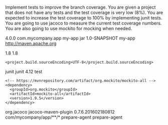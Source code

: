 Implement tests to improve the branch coverage. You are given a project that does not have any tests and the test coverage is very low (8%). You are expected to increase the test coverage to 100% by implementing junit tests. You are going to use jacoco to measure the current test coverage numbers. You are also going to use mockito for mocking when needed.

<project xmlns="http://maven.apache.org/POM/4.0.0" xmlns:xsi="http://www.w3.org/2001/XMLSchema-instance"
  xsi:schemaLocation="http://maven.apache.org/POM/4.0.0 http://maven.apache.org/maven-v4_0_0.xsd">
  <modelVersion>4.0.0</modelVersion>
  <groupId>com.mycompany.app</groupId>
  <artifactId>my-app</artifactId>
  <packaging>jar</packaging>
  <version>1.0-SNAPSHOT</version>
  <name>my-app</name>
  <url>http://maven.apache.org</url>

  <properties>
    <maven.compiler.source>1.8</maven.compiler.source>
    <maven.compiler.target>1.8</maven.compiler.target>

    <project.build.sourceEncoding>UTF-8</project.build.sourceEncoding>
  </properties>

  <dependencies>
    <dependency>
      <groupId>junit</groupId>
      <artifactId>junit</artifactId>
      <version>4.12</version>
      <scope>test</scope>
    </dependency>

    <!-- https://mvnrepository.com/artifact/org.mockito/mockito-all -->
    <dependency>
      <groupId>org.mockito</groupId>
      <artifactId>mockito-all</artifactId>
      <version>1.9.5</version>
    </dependency>

  </dependencies>

  <build>
    <plugins>   
      <plugin>
        <groupId>org.jacoco</groupId>
        <artifactId>jacoco-maven-plugin</artifactId>
        <version>0.7.6.201602180812</version>
        <configuration>
            <excludes>
              <exclude>com/mycompany/app/**/*</exclude>
            </excludes>
        </configuration>
        <executions>
            <execution>
                <id>prepare-agent</id>
                <goals>
                    <goal>prepare-agent</goal>
                </goals>
            </execution>
        </executions>
      </plugin>
    </plugins>
  </build
></project>

